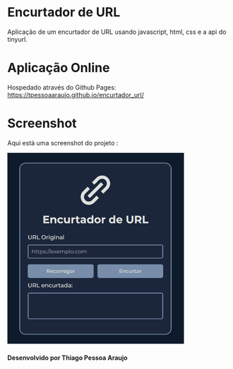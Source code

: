 # Encurtador de URL
Aplicação de um encurtador de URL usando javascript, html, css e a api do tinyurl.

# Aplicação Online
Hospedado através do Github Pages: https://tpessoaaraujo.github.io/encurtador_url/

# Screenshot
Aqui está uma screenshot do projeto :

<img src="https://github.com/tpessoaaraujo/encurtador_url/blob/main/images/project.png" alt="Imagem do projeto" style="width:400px"/>

#### Desenvolvido por Thiago Pessoa Araujo
